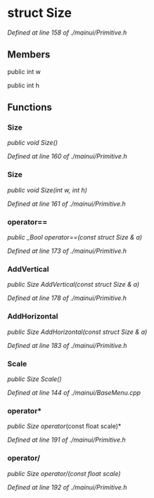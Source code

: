 # struct Size

*Defined at line 158 of ./mainui/Primitive.h*

## Members

public int w

public int h



## Functions

### Size

*public void Size()*

*Defined at line 160 of ./mainui/Primitive.h*

### Size

*public void Size(int w, int h)*

*Defined at line 161 of ./mainui/Primitive.h*

### operator==

*public _Bool operator==(const struct Size & a)*

*Defined at line 173 of ./mainui/Primitive.h*

### AddVertical

*public Size AddVertical(const struct Size & a)*

*Defined at line 178 of ./mainui/Primitive.h*

### AddHorizontal

*public Size AddHorizontal(const struct Size & a)*

*Defined at line 183 of ./mainui/Primitive.h*

### Scale

*public Size Scale()*

*Defined at line 144 of ./mainui/BaseMenu.cpp*

### operator*

*public Size operator*(const float scale)*

*Defined at line 191 of ./mainui/Primitive.h*

### operator/

*public Size operator/(const float scale)*

*Defined at line 192 of ./mainui/Primitive.h*



